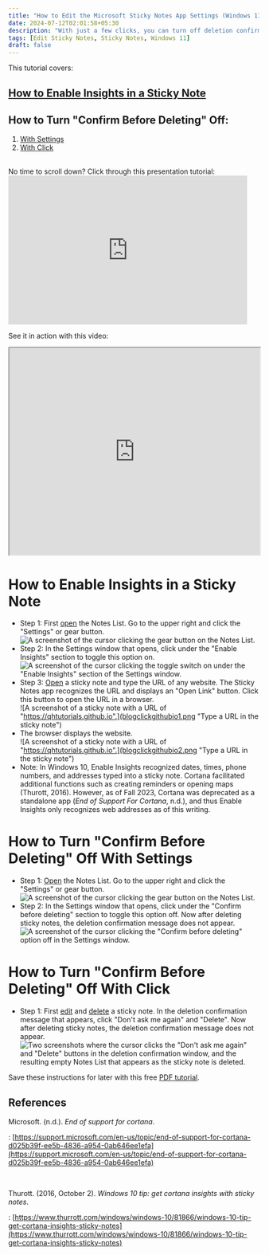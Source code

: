 ```yaml
---
title: "How to Edit the Microsoft Sticky Notes App Settings (Windows 11)"
date: 2024-07-12T02:01:58+05:30
description: "With just a few clicks, you can turn off deletion confirmation messages and include hyperlinks in sticky notes. See how in this post."
tags: [Edit Sticky Notes, Sticky Notes, Windows 11]
draft: false
---
```

This tutorial covers:

## [How to Enable Insights in a Sticky Note](#1)

## How to Turn "Confirm Before Deleting" Off:
1. [With Settings](#2)
2. [With Click](#3)

<br />
No time to scroll down? Click through this presentation tutorial:
<iframe src="https://docs.google.com/presentation/d/e/2PACX-1vSV2880s9vdyUb_OD1ivhqEV97x0aiCAbUpFBvxriSV6JKyDp68CTCVEcouok86Bgt4QMAmSQNF9fG5/embed?start=false&loop=false&delayms=3000" frameborder="0" width="480" height="299" allowfullscreen="true" mozallowfullscreen="true" webkitallowfullscreen="true"></iframe>

<br />

See it in action with this video:
<iframe class="BLOG_video_class" allowfullscreen="" youtube-src-id="VtDNTFB8N-0" width="100%" height="416" src="https://www.youtube.com/embed/VtDNTFB8N-0"></iframe>

<h1 id="1">How to Enable Insights in a Sticky Note</h1>

* Step 1: First [open](https://qhtutorials.github.io/posts/how-to-open-notes-list/) the Notes List. Go to the upper right and click the "Settings" or gear button. <div class="stepimage">![A screenshot of the cursor clicking the gear button on the Notes List.](blognoteslistgearsettingsedit.png "Click the gear button")</div>
* Step 2: In the Settings window that opens, click under the "Enable Insights" section to toggle this option on. <div class="stepimage">![A screenshot of the cursor clicking the toggle switch on under the "Enable Insights" section of the Settings window.](blogenableinsightsonedit.png "Switch 'Enable Insights' on")</div>
* Step 3: [Open](https://qhtutorials.github.io/posts/how-to-open-a-sticky-note/) a sticky note and type the URL of any website. The Sticky Notes app recognizes the URL and displays an "Open Link" button. Click this button to open the URL in a browser. <div class="stepimage">![A screenshot of a sticky note with a URL of "https://qhtutorials.github.io".](blogclickgithubio1.png "Type a URL in the sticky note")</div> 
* The browser displays the website. <div class="stepimage">![A screenshot of a sticky note with a URL of "https://qhtutorials.github.io".](blogclickgithubio2.png "Type a URL in the sticky note")</div> 
* Note: In Windows 10, Enable Insights recognized dates, times, phone numbers, and addresses typed into a sticky note. Cortana facilitated additional functions such as creating reminders or opening maps (Thurott, 2016). However, as of Fall 2023, Cortana was deprecated as a standalone app (*End of Support For Cortana*, n.d.), and thus Enable Insights only recognizes web addresses as of this writing.

<h1 id="2">How to Turn "Confirm Before Deleting" Off With Settings</h1>

* Step 1: [Open](https://qhtutorials.github.io/posts/how-to-open-notes-list/) the Notes List. Go to the upper right and click the "Settings" or gear button. <div class="stepimage">![A screenshot of the cursor clicking the gear button on the Notes List.](blognoteslistgearsettingsedit.png "Click the gear button")</div>
* Step 2: In the Settings window that opens, click under the "Confirm before deleting" section to toggle this option off. Now after deleting sticky notes, the deletion confirmation message does not appear. <div class="stepimage">![A screenshot of the cursor clicking the "Confirm before deleting" option off in the Settings window.](blogconfirmbeforedeletepffedit.png "Switch 'Confirm before deleting' off")</div>

<h1 id="3">How to Turn "Confirm Before Deleting" Off With Click</h1>

* Step 1: First [edit](https://qhtutorials.github.io/posts/how-to-edit-a-sticky-note/) and [delete](https://qhtutorials.github.io/posts/how-to-delete-sticky-notes/) a sticky note. In the deletion confirmation message that appears, click "Don't ask me again" and "Delete". Now after deleting sticky notes, the deletion confirmation message does not appear. <div class="stepimage">![Two screenshots where the cursor clicks the "Don't ask me again" and "Delete" buttons in the deletion confirmation window, and the resulting empty Notes List that appears as the sticky note is deleted.](blogpptdontaskmeagain.png "Click the 'Don't ask me again' and 'Delete' ")</div>

Save these instructions for later with this free [PDF tutorial](https://drive.google.com/file/d/1xyR-4vUb4pxCzX0beYEWQ2a4sdOCnd6W/view?usp=sharing).

## References

<div class="refs">

Microsoft. (n.d.). *End of support for cortana*. 

: [https://support.microsoft.com/en-us/topic/end-of-support-for-cortana-d025b39f-ee5b-4836-a954-0ab646ee1efa](https://support.microsoft.com/en-us/topic/end-of-support-for-cortana-d025b39f-ee5b-4836-a954-0ab646ee1efa)

<br />

Thurott. (2016, October 2). *Windows 10 tip: get cortana insights with sticky notes*. 

: [https://www.thurrott.com/windows/windows-10/81866/windows-10-tip-get-cortana-insights-sticky-notes](https://www.thurrott.com/windows/windows-10/81866/windows-10-tip-get-cortana-insights-sticky-notes)</div>

<br />




